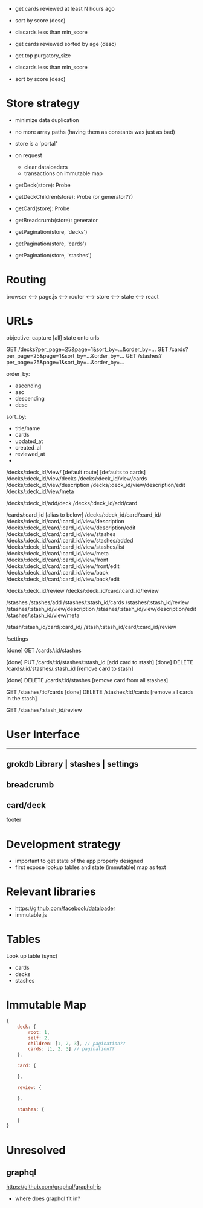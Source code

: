 - get cards reviewed at least N hours ago
- sort by score (desc)
- discards less than min_score

- get cards reviewed sorted by age (desc)
- get top purgatory_size
- discards less than min_score
- sort by score (desc)

Store strategy
==============

- minimize data duplication
- no more array paths (having them as constants was just as bad)
- store is a 'portal'

- on request
    + clear dataloaders
    + transactions on immutable map

- getDeck(store): Probe
- getDeckChildren(store): Probe (or generator??)
- getCard(store): Probe
- getBreadcrumb(store): generator<Probe>

- getPagination(store, 'decks')
- getPagination(store, 'cards')
- getPagination(store, 'stashes')

Routing
=======

browser <--> page.js <--> router <--> store <--> state <--> react


URLs
====

objective: capture [all] state onto urls


GET /decks?per_page=25&page=1&sort_by=...&order_by=...
GET /cards?per_page=25&page=1&sort_by=...&order_by=...
GET /stashes?per_page=25&page=1&sort_by=...&order_by=...

order_by:
- ascending
- asc
- descending
- desc

sort_by:
- title/name
- cards
- updated_at
- created_al
- reviewed_at
- 

/decks/:deck_id/view/ [default route] [defaults to cards]
/decks/:deck_id/view/decks
/decks/:deck_id/view/cards
/decks/:deck_id/view/description
/decks/:deck_id/view/description/edit
/decks/:deck_id/view/meta

/decks/:deck_id/add/deck
/decks/:deck_id/add/card

/cards/:card_id [alias to below]
/decks/:deck_id/card/:card_id/
/decks/:deck_id/card/:card_id/view/description
/decks/:deck_id/card/:card_id/view/description/edit
/decks/:deck_id/card/:card_id/view/stashes
/decks/:deck_id/card/:card_id/view/stashes/added
/decks/:deck_id/card/:card_id/view/stashes/list
/decks/:deck_id/card/:card_id/view/meta
/decks/:deck_id/card/:card_id/view/front
/decks/:deck_id/card/:card_id/view/front/edit
/decks/:deck_id/card/:card_id/view/back
/decks/:deck_id/card/:card_id/view/back/edit


/decks/:deck_id/review
/decks/:deck_id/card/:card_id/review

/stashes
/stashes/add
/stashes/:stash_id/cards
/stashes/:stash_id/review
/stashes/:stash_id/view/description
/stashes/:stash_id/view/description/edit
/stashes/:stash_id/view/meta

/stash/:stash_id/card/:card_id/
/stash/:stash_id/card/:card_id/review


/settings


[done] GET /cards/:id/stashes

[done] PUT /cards/:id/stashes/:stash_id [add card to stash]
[done] DELETE /cards/:id/stashes/:stash_id [remove card to stash]

[done] DELETE /cards/:id/stashes [remove card from all stashes]

GET /stashes/:id/cards
[done] DELETE /stashes/:id/cards [remove all cards in the stash]

GET /stashes/:stash_id/review

User Interface
==============

-----
grokdb     Library | stashes | settings
-----
breadcrumb
-----
card/deck
-----
footer


Development strategy
====================

- important to get state of the app properly designed
- first expose lookup tables and state (immutable) map as text

Relevant libraries
==================

- https://github.com/facebook/dataloader
- immutable.js


Tables
======

Look up table (sync)
- cards
- decks
- stashes

Immutable Map
=============

```js
{
    deck: {
        root: 1,
        self: 2,
        children: [1, 2, 3], // pagination??
        cards: [1, 2, 3] // pagination??
    },

    card: {

    },

    review: {

    },

    stashes: {

    }
}
```


Unresolved
==========

## graphql

https://github.com/graphql/graphql-js

- where does graphql fit in?
